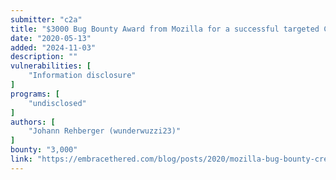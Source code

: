 ```yaml
---
submitter: "c2a"
title: "$3000 Bug Bounty Award from Mozilla for a successful targeted Credential Hunt"
date: "2020-05-13"
added: "2024-11-03"
description: ""
vulnerabilities: [
    "Information disclosure"
]
programs: [
    "undisclosed"
]
authors: [
    "Johann Rehberger (wunderwuzzi23)"
]
bounty: "3,000"
link: "https://embracethered.com/blog/posts/2020/mozilla-bug-bounty-credential-hunt-phabricator-token/"
---
```




